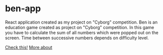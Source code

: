 # ben-app
React application created as my project on "Cyborg" competition. 
Ben is an education game created as project on "Cyborg" competition. In this game you have to calculate the sum of all numbers which were popped out on the screen. Time between successive numbers depends on difficulty level. 

<a href="https://bengame.github.io/">Check this!</a>
<a href="http://nieruchalski.pl/project/ben-education-game">More about</a>

